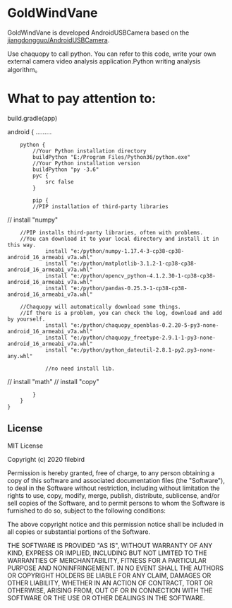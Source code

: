 GoldWindVane
============
GoldWindVane is developed AndroidUSBCamera based on the [jiangdongguo/AndroidUSBCamera](https://github.com/jiangdongguo/AndroidUSBCamera.git).

Use chaquopy to call python. You can refer to this code, write your own external camera video analysis application.Python writing analysis algorithm。

What to pay attention to:
===============================
build.gradle(app)

android {
    .........

        python {
            //Your Python installation directory
            buildPython "E:/Program Files/Python36/python.exe"
            //Your Python installation version
            buildPython "py -3.6"						
            pyc {
                src false
            }

            pip {
	    	//PIP installation of third-party libraries
//	    	install "numpy"

		//PIP installs third-party libraries, often with problems. 
		//You can download it to your local directory and install it in this way.
                install "e:/python/numpy-1.17.4-3-cp38-cp38-android_16_armeabi_v7a.whl"
                install "e:/python/matplotlib-3.1.2-1-cp38-cp38-android_16_armeabi_v7a.whl"
                install "e:/python/opencv_python-4.1.2.30-1-cp38-cp38-android_16_armeabi_v7a.whl"
                install "e:/python/pandas-0.25.3-1-cp38-cp38-android_16_armeabi_v7a.whl"
		
		//Chaquopy will automatically download some things.
		//If there is a problem, you can check the log, download and add by yourself.
                install "e:/python/chaquopy_openblas-0.2.20-5-py3-none-android_16_armeabi_v7a.whl"
                install "e:/python/chaquopy_freetype-2.9.1-1-py3-none-android_16_armeabi_v7a.whl"
                install "e:/python/python_dateutil-2.8.1-py2.py3-none-any.whl"
		
                //no need install lib.
//              install "math"
//              install "copy"

            }
        }
    }

License
-------
MIT License

Copyright (c) 2020 filebird

Permission is hereby granted, free of charge, to any person obtaining a copy
of this software and associated documentation files (the "Software"), to deal
in the Software without restriction, including without limitation the rights
to use, copy, modify, merge, publish, distribute, sublicense, and/or sell
copies of the Software, and to permit persons to whom the Software is
furnished to do so, subject to the following conditions:

The above copyright notice and this permission notice shall be included in all
copies or substantial portions of the Software.

THE SOFTWARE IS PROVIDED "AS IS", WITHOUT WARRANTY OF ANY KIND, EXPRESS OR
IMPLIED, INCLUDING BUT NOT LIMITED TO THE WARRANTIES OF MERCHANTABILITY,
FITNESS FOR A PARTICULAR PURPOSE AND NONINFRINGEMENT. IN NO EVENT SHALL THE
AUTHORS OR COPYRIGHT HOLDERS BE LIABLE FOR ANY CLAIM, DAMAGES OR OTHER
LIABILITY, WHETHER IN AN ACTION OF CONTRACT, TORT OR OTHERWISE, ARISING FROM,
OUT OF OR IN CONNECTION WITH THE SOFTWARE OR THE USE OR OTHER DEALINGS IN THE
SOFTWARE.
